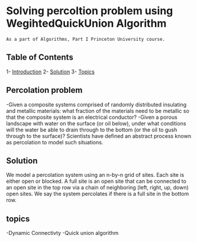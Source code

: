 # Solving percoltion problem using WegihtedQuickUnion Algorithm
  	As a part of Algorithms, Part I Princeton University course.
## Table of Contents
1- [Introduction](#Percolation)
2- [Solution](#Solution)
3- [Topics](#topics)

## Percolation problem
 -Given a composite systems comprised of randomly distributed insulating and metallic materials: what fraction of the materials need to be metallic so that the composite system is an electrical conductor?
 -Given a porous landscape with water on the surface (or oil below), under what conditions will the water be able to drain through to the bottom (or the oil to gush through to the surface)? Scientists have defined an abstract process known as percolation to model such situations.
## Solution 
We model a percolation system using an n-by-n grid of sites. Each site is either open or blocked. A full site is an open site that can be connected to an open site in the top row via a chain of neighboring (left, right, up, down) open sites. We say the system percolates if there is a full site in the bottom row.

## topics
-Dynamic Connectivty
-Quick union algorithm


